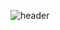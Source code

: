![header](https://capsule-render.vercel.app/api?type=waving&color=008000&height=260&section=header&text=Benjamin%20Vignot&fontSize=90&animation=fadeIn&fontAlignY=38&desc=Welcome%20on%20my%20GitHub!&descAlignY=58&descAlign=76.5)
